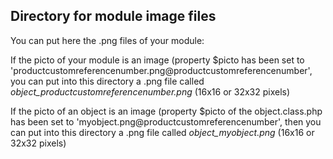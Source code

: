 
Directory for module image files
--------------------------------

You can put here the .png files of your module:


If the picto of your module is an image (property $picto has been set to 'productcustomreferencenumber.png@productcustomreferencenumber', you can put into this
directory a .png file called *object_productcustomreferencenumber.png* (16x16 or 32x32 pixels)


If the picto of an object is an image (property $picto of the object.class.php has been set to 'myobject.png@productcustomreferencenumber', then you can put into this
directory a .png file called *object_myobject.png* (16x16 or 32x32 pixels)

